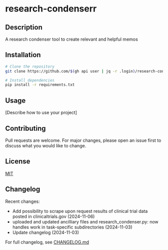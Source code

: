 # research-condenserr

## Description
A research condenser tool to create relevant and helpful memos

## Installation
```bash
# Clone the repository
git clone https://github.com/$(gh api user | jq -r .login)/research-condenserr.git

# Install dependencies
pip install -r requirements.txt
```

## Usage
[Describe how to use your project]

## Contributing
Pull requests are welcome. For major changes, please open an issue first to discuss what you would like to change.

## License
[MIT](https://choosealicense.com/licenses/mit/)


## Changelog
Recent changes:
* Add possibility to scrape upon request results of clinical trial data posted in clinicaltrials.gov (2024-11-06)
* uploaded and updated ancilliary files and research_condenser.py: now handles work in task-specific subdirectories (2024-11-03)
* Update changelog (2024-11-03)

For full changelog, see [CHANGELOG.md](CHANGELOG.md)

